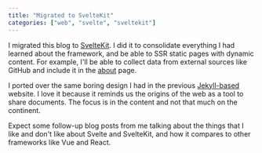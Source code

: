 ```yaml
---
title: "Migrated to SvelteKit"
categories: ["web", "svelte", "sveltekit"]
---
```


I migrated this blog to [SvelteKit](https://kit.svelte.dev/).
I did it to consolidate everything I had learned about the framework,
and be able to SSR static pages with dynamic content.
For example, 
I'll be able to collect data from external sources like GitHub and include it in the [about](/about) page.

I ported over the same boring design I had in the previous [Jekyll-based](https://jekyllrb.com/) website.
I love it because it reminds us the origins of the web as a tool to share documents.
The focus is in the content and not that much on the continent.

Expect some follow-up blog posts from me talking about the things that I like and don't like about Svelte and SvelteKit,
and how it compares to other frameworks like Vue and React.